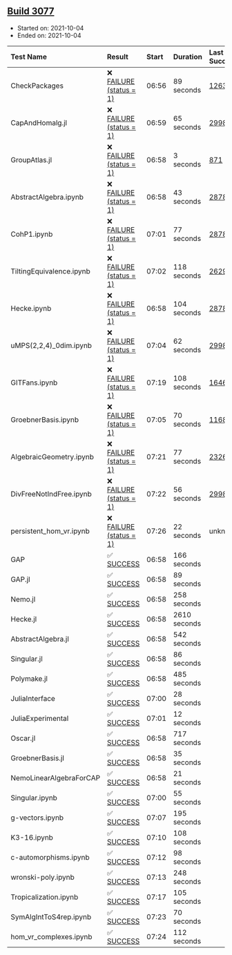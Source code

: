 ## [Build 3077](https://oscarci.mathematik.uni-kl.de/job/oscar-stable/3077/)

* Started on: 2021-10-04
* Ended on: 2021-10-04

| Test Name    | Result | Start | Duration | Last Success | First Failure |
|:-------------|:-------|:------|:---------|:-------------|:--------------|
| CheckPackages | ❌ [FAILURE (status = 1)](https://oscarci.mathematik.uni-kl.de/job/oscar-stable/3077/artifact/logs/build-3077/CheckPackages.log) | 06:56 | 89 seconds | [1263](https://oscarci.mathematik.uni-kl.de/job/oscar-stable/1263/) | [1264](https://oscarci.mathematik.uni-kl.de/job/oscar-stable/1264/) |
| CapAndHomalg.jl | ❌ [FAILURE (status = 1)](https://oscarci.mathematik.uni-kl.de/job/oscar-stable/3077/artifact/logs/build-3077/CapAndHomalg.jl.log) | 06:59 | 65 seconds | [2998](https://oscarci.mathematik.uni-kl.de/job/oscar-stable/2998/) | [2999](https://oscarci.mathematik.uni-kl.de/job/oscar-stable/2999/) |
| GroupAtlas.jl | ❌ [FAILURE (status = 1)](https://oscarci.mathematik.uni-kl.de/job/oscar-stable/3077/artifact/logs/build-3077/GroupAtlas.jl.log) | 06:58 | 3 seconds | [871](https://oscarci.mathematik.uni-kl.de/job/oscar-stable/871/) | [872](https://oscarci.mathematik.uni-kl.de/job/oscar-stable/872/) |
| AbstractAlgebra.ipynb | ❌ [FAILURE (status = 1)](https://oscarci.mathematik.uni-kl.de/job/oscar-stable/3077/artifact/logs/build-3077/AbstractAlgebra.ipynb.log) | 06:58 | 43 seconds | [2878](https://oscarci.mathematik.uni-kl.de/job/oscar-stable/2878/) | [2879](https://oscarci.mathematik.uni-kl.de/job/oscar-stable/2879/) |
| CohP1.ipynb | ❌ [FAILURE (status = 1)](https://oscarci.mathematik.uni-kl.de/job/oscar-stable/3077/artifact/logs/build-3077/CohP1.ipynb.log) | 07:01 | 77 seconds | [2878](https://oscarci.mathematik.uni-kl.de/job/oscar-stable/2878/) | [2879](https://oscarci.mathematik.uni-kl.de/job/oscar-stable/2879/) |
| TiltingEquivalence.ipynb | ❌ [FAILURE (status = 1)](https://oscarci.mathematik.uni-kl.de/job/oscar-stable/3077/artifact/logs/build-3077/TiltingEquivalence.ipynb.log) | 07:02 | 118 seconds | [2629](https://oscarci.mathematik.uni-kl.de/job/oscar-stable/2629/) | [2630](https://oscarci.mathematik.uni-kl.de/job/oscar-stable/2630/) |
| Hecke.ipynb | ❌ [FAILURE (status = 1)](https://oscarci.mathematik.uni-kl.de/job/oscar-stable/3077/artifact/logs/build-3077/Hecke.ipynb.log) | 06:58 | 104 seconds | [2878](https://oscarci.mathematik.uni-kl.de/job/oscar-stable/2878/) | [2879](https://oscarci.mathematik.uni-kl.de/job/oscar-stable/2879/) |
| uMPS(2,2,4)_0dim.ipynb | ❌ [FAILURE (status = 1)](https://oscarci.mathematik.uni-kl.de/job/oscar-stable/3077/artifact/logs/build-3077/uMPS-2-2-4-_0dim.ipynb.log) | 07:04 | 62 seconds | [2998](https://oscarci.mathematik.uni-kl.de/job/oscar-stable/2998/) | [2999](https://oscarci.mathematik.uni-kl.de/job/oscar-stable/2999/) |
| GITFans.ipynb | ❌ [FAILURE (status = 1)](https://oscarci.mathematik.uni-kl.de/job/oscar-stable/3077/artifact/logs/build-3077/GITFans.ipynb.log) | 07:19 | 108 seconds | [1646](https://oscarci.mathematik.uni-kl.de/job/oscar-stable/1646/) | [1647](https://oscarci.mathematik.uni-kl.de/job/oscar-stable/1647/) |
| GroebnerBasis.ipynb | ❌ [FAILURE (status = 1)](https://oscarci.mathematik.uni-kl.de/job/oscar-stable/3077/artifact/logs/build-3077/GroebnerBasis.ipynb.log) | 07:05 | 70 seconds | [1168](https://oscarci.mathematik.uni-kl.de/job/oscar-stable/1168/) | [1169](https://oscarci.mathematik.uni-kl.de/job/oscar-stable/1169/) |
| AlgebraicGeometry.ipynb | ❌ [FAILURE (status = 1)](https://oscarci.mathematik.uni-kl.de/job/oscar-stable/3077/artifact/logs/build-3077/AlgebraicGeometry.ipynb.log) | 07:21 | 77 seconds | [2326](https://oscarci.mathematik.uni-kl.de/job/oscar-stable/2326/) | [2327](https://oscarci.mathematik.uni-kl.de/job/oscar-stable/2327/) |
| DivFreeNotIndFree.ipynb | ❌ [FAILURE (status = 1)](https://oscarci.mathematik.uni-kl.de/job/oscar-stable/3077/artifact/logs/build-3077/DivFreeNotIndFree.ipynb.log) | 07:22 | 56 seconds | [2998](https://oscarci.mathematik.uni-kl.de/job/oscar-stable/2998/) | [2999](https://oscarci.mathematik.uni-kl.de/job/oscar-stable/2999/) |
| persistent_hom_vr.ipynb | ❌ [FAILURE (status = 1)](https://oscarci.mathematik.uni-kl.de/job/oscar-stable/3077/artifact/logs/build-3077/persistent_hom_vr.ipynb.log) | 07:26 | 22 seconds | unknown | unknown |
| GAP | ✅ [SUCCESS](https://oscarci.mathematik.uni-kl.de/job/oscar-stable/3077/artifact/logs/build-3077/GAP.log) | 06:58 | 166 seconds |  |  |
| GAP.jl | ✅ [SUCCESS](https://oscarci.mathematik.uni-kl.de/job/oscar-stable/3077/artifact/logs/build-3077/GAP.jl.log) | 06:58 | 89 seconds |  |  |
| Nemo.jl | ✅ [SUCCESS](https://oscarci.mathematik.uni-kl.de/job/oscar-stable/3077/artifact/logs/build-3077/Nemo.jl.log) | 06:58 | 258 seconds |  |  |
| Hecke.jl | ✅ [SUCCESS](https://oscarci.mathematik.uni-kl.de/job/oscar-stable/3077/artifact/logs/build-3077/Hecke.jl.log) | 06:58 | 2610 seconds |  |  |
| AbstractAlgebra.jl | ✅ [SUCCESS](https://oscarci.mathematik.uni-kl.de/job/oscar-stable/3077/artifact/logs/build-3077/AbstractAlgebra.jl.log) | 06:58 | 542 seconds |  |  |
| Singular.jl | ✅ [SUCCESS](https://oscarci.mathematik.uni-kl.de/job/oscar-stable/3077/artifact/logs/build-3077/Singular.jl.log) | 06:58 | 86 seconds |  |  |
| Polymake.jl | ✅ [SUCCESS](https://oscarci.mathematik.uni-kl.de/job/oscar-stable/3077/artifact/logs/build-3077/Polymake.jl.log) | 06:58 | 485 seconds |  |  |
| JuliaInterface | ✅ [SUCCESS](https://oscarci.mathematik.uni-kl.de/job/oscar-stable/3077/artifact/logs/build-3077/JuliaInterface.log) | 07:00 | 28 seconds |  |  |
| JuliaExperimental | ✅ [SUCCESS](https://oscarci.mathematik.uni-kl.de/job/oscar-stable/3077/artifact/logs/build-3077/JuliaExperimental.log) | 07:01 | 12 seconds |  |  |
| Oscar.jl | ✅ [SUCCESS](https://oscarci.mathematik.uni-kl.de/job/oscar-stable/3077/artifact/logs/build-3077/Oscar.jl.log) | 06:58 | 717 seconds |  |  |
| GroebnerBasis.jl | ✅ [SUCCESS](https://oscarci.mathematik.uni-kl.de/job/oscar-stable/3077/artifact/logs/build-3077/GroebnerBasis.jl.log) | 06:58 | 35 seconds |  |  |
| NemoLinearAlgebraForCAP | ✅ [SUCCESS](https://oscarci.mathematik.uni-kl.de/job/oscar-stable/3077/artifact/logs/build-3077/NemoLinearAlgebraForCAP.log) | 06:58 | 21 seconds |  |  |
| Singular.ipynb | ✅ [SUCCESS](https://oscarci.mathematik.uni-kl.de/job/oscar-stable/3077/artifact/logs/build-3077/Singular.ipynb.log) | 07:00 | 55 seconds |  |  |
| g-vectors.ipynb | ✅ [SUCCESS](https://oscarci.mathematik.uni-kl.de/job/oscar-stable/3077/artifact/logs/build-3077/g-vectors.ipynb.log) | 07:07 | 195 seconds |  |  |
| K3-16.ipynb | ✅ [SUCCESS](https://oscarci.mathematik.uni-kl.de/job/oscar-stable/3077/artifact/logs/build-3077/K3-16.ipynb.log) | 07:10 | 108 seconds |  |  |
| c-automorphisms.ipynb | ✅ [SUCCESS](https://oscarci.mathematik.uni-kl.de/job/oscar-stable/3077/artifact/logs/build-3077/c-automorphisms.ipynb.log) | 07:12 | 98 seconds |  |  |
| wronski-poly.ipynb | ✅ [SUCCESS](https://oscarci.mathematik.uni-kl.de/job/oscar-stable/3077/artifact/logs/build-3077/wronski-poly.ipynb.log) | 07:13 | 248 seconds |  |  |
| Tropicalization.ipynb | ✅ [SUCCESS](https://oscarci.mathematik.uni-kl.de/job/oscar-stable/3077/artifact/logs/build-3077/Tropicalization.ipynb.log) | 07:17 | 105 seconds |  |  |
| SymAlgIntToS4rep.ipynb | ✅ [SUCCESS](https://oscarci.mathematik.uni-kl.de/job/oscar-stable/3077/artifact/logs/build-3077/SymAlgIntToS4rep.ipynb.log) | 07:23 | 70 seconds |  |  |
| hom_vr_complexes.ipynb | ✅ [SUCCESS](https://oscarci.mathematik.uni-kl.de/job/oscar-stable/3077/artifact/logs/build-3077/hom_vr_complexes.ipynb.log) | 07:24 | 112 seconds |  |  |
